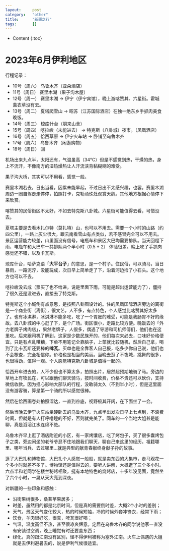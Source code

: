 ```yaml
---
layout:		post
category:	"other"
title:		"新疆之行"
tags:		[]
---
```

- Content
{:toc}


# 2023年6月伊利地区

行程记录：

- 10号（周六） 乌鲁木齐（亚朵酒店）
- 11号（周日） 赛里木湖（果子沟木屋）
- 12号（周一） 赛里木湖 -> 伊宁（伊宁宾馆），晚上游喀赞其、六星街。霍城薰衣草没有去。
- 13号（周二） 夏塔爬雪山 -> 昭苏（江苏国际酒店）在独一绝东乡手抓肉美食晚饭。
- 14号（周三） 琼库什台（朋来山舍）
- 15号（周四） 喀拉峻（未能进去） -> 特克斯（八卦城）夜市。（凤凰酒店）
- 16号（周五） 恰西草原 -> 伊宁火车站 -> 卧铺至乌鲁木齐
- 17号（周六） 乌鲁木齐（闲逛购物）
- 18号（周日） 回



机场出来九点半，太阳还有，气温虽高（34℃）但是不感觉到热，干燥的热，身上不流汗，不像南方的湿热燥热让人汗流浃背黏糊糊的难受。

果子沟大桥，其实可以不用看，感觉一般。

赛里木湖若去，日出当看，因累未能早起，不过日出不太感兴趣，也罢。赛里木湖周边一圈自驾走走停停，拍照打卡，克勒涌珠处观赏天鹅。其他地方根据心情停下来欣赏。

喀赞其的民俗街区不太好，不如去特克斯八卦城。六星街可能值得去看，可惜没去。

夏塔主要是去看木扎尔特（莫扎特）山，也可以不用去。需要一个小时的山路（约四公里），一路上灰尘很大，跟云南看雪山有点类似，若不感冒完全可以不用去。景区运营能力较差，山里面没有信号，电瓶车和景区大巴均需要排队。当天回程下雨，电瓶车和大巴车一共排队两个半小时（0.5 + 2） 体验很差。晚上吃了手抓肉感觉还不错，以及卡瓦斯。

琼库什台，哈萨克语「**大平台子**」的意思，是一个村子。住民俗，可以骑马，当日暴雨，一路泥泞，没能玩成，次日早上简单走了下，沿着河边捡了小石头。这个地方也可以不去。

喀拉峻没去成（票买了也不给进，说是里面下雨，可能是超出运营能力了），僵持了很久还是没进去，直接去了特克斯。

特克斯这个小城倒有点意思，是按照八卦图设计的。住的凤凰国际酒店旁边的离街是一个商业街（离街），很文艺，人不多，有点特色，个人感觉比喀赞其好太多了。也有冰淇淋，冰淇淋不能多吃，吃了一个胃胀的难受，可能是我肠胃不好的缘故。去八卦城的中心逛了下，是个广场。街区很小，走路比较方便。晚饭去的「外力老牌子烤肉店」，果然老牌子，人很多，偶遇了导游和司机师傅们，他们也在这里吃。后来跟司机了解到，这家是少数民族开的，他们每次来必去，口味好价格便宜。只是有点乱糟糟，下单不用笔记全靠脑子，上菜就比较随机，然后自己拿，喝到了比卡瓦斯还要棒的**啤瓦**。买单也是全靠客人自己报，吃多少你自己说，他们也不会核查，完全相信你。价格也是相当的美丽。当晚去逛了不夜城，跳舞的很多，也很得劲，值得一观。个人感觉特克斯八卦城是值得一起的。

恰西开车进去的，人不少但也不算太多，拍照出片，居然超预期地骑了马。旁边的草地上有牧民在，可以跟他们聊天骑马，按时间收费，价格不贵还可以砍价，支持微信收款。因为担心影响大部队的行程，没敢骑太久（不到半小时），但是这里面没有游客骑，算是第一个骑的所以感觉很棒。

然后在恰西画卷处拍照溜达，一直到谷底，视野极其开阔，在下面坐了一会。

然后当晚去伊宁火车站坐硬卧去的乌鲁木齐，九点半出发次日早上七点到，不浪费时间，但就是有人打呼噜睡的不好，否则就完美了。同车的一个当地大姐甚是能聊，真是滔滔江水连绵不绝。

乌鲁木齐早上逛了酒店附近的小区，有一家烤馕店，吃了烤包子，买了很多囊烤包子之类，旁边闲坐的老爷爷忍不住地跟我们聊天，聊自己来这里的经历。祖籍哪里、哪年当兵、去过哪里…就是典型的献青春献终身献子孙的故事。

逛了大巴扎和博物馆，大巴扎个人感觉一般般，就是卖东西的大集市，走马观花一个多小时就差不多了。博物馆还是值得去的，要听人讲解，大概逛了三个多小时。六点半和老同学在楼兰秘烤相聚，挺有本地特色的烧烤店，十多年没见面，竟然坐了六个小时，一晃从天大亮到深夜。



对新疆的一些印象和感触：

- 沿街果树很多，桑葚苹果居多；
- 时差，虽然用的都是北京时间，但是真的需要倒时差，大概2个小时的差别；
- 天气，景区天气变化较大，热的时候短袖，冷的时候外套冲锋衣，经常下雨；
- 饮食，羊肉很好吃，很真，啤瓦很好喝；
- 气温，温度高但不热，甚至很凉爽惬意。定居在乌鲁木齐的同学说他家一直没有安装过空调，晚上睡觉有时还要盖东西；
- 绿化，真的跟江南没有区别，怪不得伊利被称为塞外江南。火车上偶遇的大姐就是去伊利避暑去的，说是伊利气候很适宜。
